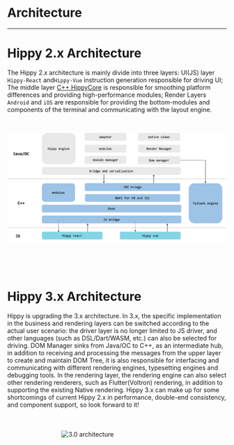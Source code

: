 # Architecture

---

# Hippy 2.x Architecture

The Hippy 2.x architecture is mainly divide into three layers: UI(JS) layer `Hippy-React` and`Hippy-Vue` instruction generation responsible for driving UI; The middle layer [C++ HippyCore](structure/core.md) is responsible for smoothing platform differences and providing high-performance modules; Render Layers `Android` and `iOS` are responsible for providing the bottom-modules and components of the terminal and communicating with the layout engine.

<br/>

![2.0 architecture](../assets/img/2.0-structure.png)

<br/>
<br/>
<br/>

# Hippy 3.x Architecture

Hippy is upgrading the 3.x architecture. In 3.x, the specific implementation in the business and rendering layers can be switched according to the actual user scenario: the driver layer is no longer limited to JS driver, and other languages (such as DSL/Dart/WASM, etc.) can also be selected for driving. DOM Manager sinks from Java/OC to C++, as an intermediate hub, in addition to receiving and processing the messages from the upper layer to create and maintain DOM Tree, it is also responsible for interfacing and communicating with different rendering engines, typesetting engines and debugging tools. In the rendering layer, the rendering engine can also select other rendering renderers, such as Flutter(Voltron) rendering, in addition to supporting the existing Native rendering. Hippy 3.x can make up for some shortcomings of current Hippy 2.x in performance, double-end consistency, and component support, so look forward to it!

<br/>
<div style="display:flex;flex-direction:column;justify-content:flex-start;align-items: center;margin: 20px">
<img src="assets/img/3.0-structure.png" alt="3.0 architecture" width="55%"/>
</div>
